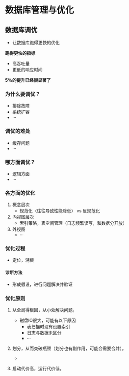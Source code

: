 # 数据库管理与优化

## 数据库调优

- 让数据库跑得更快的优化

**跑得更快的指标**

- 高吞吐量
- 更低的响应时间

**5%的提升已经很显著了**

### 为什么要调优？

- 排除故障
- 系统扩容
- ···

### 调优的难处

- 缓存问题
- ···

### 哪方面调优？

- 逻辑方面
- ···

### 各方面的优化

1. 概念层次
   - 规范化（往往导致性能降低） vs 反规范化
2. 内视图层次
   - 索引策略，表空间管理（日志频繁读写，和数据分开放）
3. 外视图
   - ···

### 优化过程

- 定位，溯根

#### 诊断方法

- 形成假设，进行问题解决并验证

### 优化原则

1. 从全局得根因，从小处解决问题。

   - 磁盘IO很大，可能有以下原因
     - 表扫描时没有设置索引
     - 日志与数据未区分
     - ···

2. 划分，从而突破瓶颈（划分也有副作用，可能会需要合并）。

   - 

3. 启动代价高，运行代价低。

   



